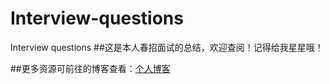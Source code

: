 # Interview-questions
Interview questions
##这是本人春招面试的总结，欢迎查阅！记得给我星星哦！

##更多资源可前往的博客查看：[个人博客](http://blog.csdn.net/sinat_35512245)
